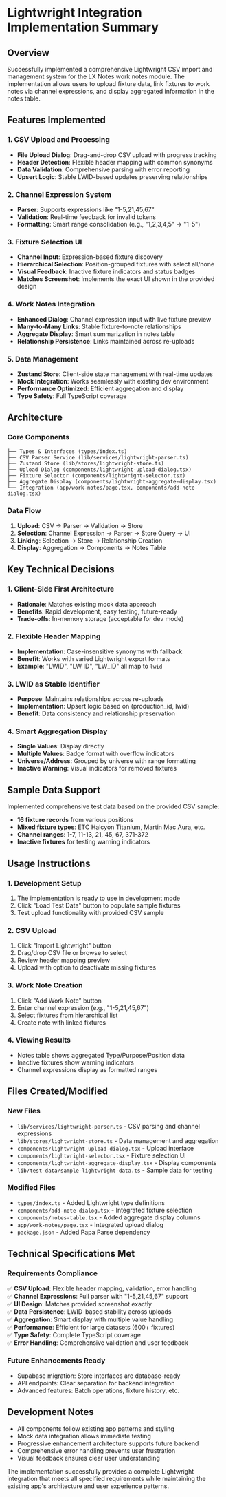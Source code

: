 # Lightwright Integration Implementation Summary

## Overview
Successfully implemented a comprehensive Lightwright CSV import and management system for the LX Notes work notes module. The implementation allows users to upload fixture data, link fixtures to work notes via channel expressions, and display aggregated information in the notes table.

## Features Implemented

### 1. CSV Upload and Processing
- **File Upload Dialog**: Drag-and-drop CSV upload with progress tracking
- **Header Detection**: Flexible header mapping with common synonyms
- **Data Validation**: Comprehensive parsing with error reporting
- **Upsert Logic**: Stable LWID-based updates preserving relationships

### 2. Channel Expression System
- **Parser**: Supports expressions like "1-5,21,45,67"
- **Validation**: Real-time feedback for invalid tokens
- **Formatting**: Smart range consolidation (e.g., "1,2,3,4,5" → "1-5")

### 3. Fixture Selection UI
- **Channel Input**: Expression-based fixture discovery
- **Hierarchical Selection**: Position-grouped fixtures with select all/none
- **Visual Feedback**: Inactive fixture indicators and status badges
- **Matches Screenshot**: Implements the exact UI shown in the provided design

### 4. Work Notes Integration
- **Enhanced Dialog**: Channel expression input with live fixture preview
- **Many-to-Many Links**: Stable fixture-to-note relationships
- **Aggregate Display**: Smart summarization in notes table
- **Relationship Persistence**: Links maintained across re-uploads

### 5. Data Management
- **Zustand Store**: Client-side state management with real-time updates
- **Mock Integration**: Works seamlessly with existing dev environment
- **Performance Optimized**: Efficient aggregation and display
- **Type Safety**: Full TypeScript coverage

## Architecture

### Core Components
```
├── Types & Interfaces (types/index.ts)
├── CSV Parser Service (lib/services/lightwright-parser.ts)
├── Zustand Store (lib/stores/lightwright-store.ts)
├── Upload Dialog (components/lightwright-upload-dialog.tsx)
├── Fixture Selector (components/lightwright-selector.tsx)
├── Aggregate Display (components/lightwright-aggregate-display.tsx)
└── Integration (app/work-notes/page.tsx, components/add-note-dialog.tsx)
```

### Data Flow
1. **Upload**: CSV → Parser → Validation → Store
2. **Selection**: Channel Expression → Parser → Store Query → UI
3. **Linking**: Selection → Store → Relationship Creation
4. **Display**: Aggregation → Components → Notes Table

## Key Technical Decisions

### 1. Client-Side First Architecture
- **Rationale**: Matches existing mock data approach
- **Benefits**: Rapid development, easy testing, future-ready
- **Trade-offs**: In-memory storage (acceptable for dev mode)

### 2. Flexible Header Mapping
- **Implementation**: Case-insensitive synonyms with fallback
- **Benefit**: Works with varied Lightwright export formats
- **Example**: "LWID", "LW ID", "LW_ID" all map to `lwid`

### 3. LWID as Stable Identifier
- **Purpose**: Maintains relationships across re-uploads
- **Implementation**: Upsert logic based on (production_id, lwid)
- **Benefit**: Data consistency and relationship preservation

### 4. Smart Aggregation Display
- **Single Values**: Display directly
- **Multiple Values**: Badge format with overflow indicators
- **Universe/Address**: Grouped by universe with range formatting
- **Inactive Warning**: Visual indicators for removed fixtures

## Sample Data Support
Implemented comprehensive test data based on the provided CSV sample:
- **16 fixture records** from various positions
- **Mixed fixture types**: ETC Halcyon Titanium, Martin Mac Aura, etc.
- **Channel ranges**: 1-7, 11-13, 21, 45, 67, 371-372
- **Inactive fixtures** for testing warning indicators

## Usage Instructions

### 1. Development Setup
1. The implementation is ready to use in development mode
2. Click "Load Test Data" button to populate sample fixtures
3. Test upload functionality with provided CSV sample

### 2. CSV Upload
1. Click "Import Lightwright" button
2. Drag/drop CSV file or browse to select
3. Review header mapping preview
4. Upload with option to deactivate missing fixtures

### 3. Work Note Creation
1. Click "Add Work Note" button
2. Enter channel expression (e.g., "1-5,21,45,67")
3. Select fixtures from hierarchical list
4. Create note with linked fixtures

### 4. Viewing Results
- Notes table shows aggregated Type/Purpose/Position data
- Inactive fixtures show warning indicators
- Channel expressions display as formatted ranges

## Files Created/Modified

### New Files
- `lib/services/lightwright-parser.ts` - CSV parsing and channel expressions
- `lib/stores/lightwright-store.ts` - Data management and aggregation
- `components/lightwright-upload-dialog.tsx` - Upload interface
- `components/lightwright-selector.tsx` - Fixture selection UI
- `components/lightwright-aggregate-display.tsx` - Display components
- `lib/test-data/sample-lightwright-data.ts` - Sample data for testing

### Modified Files
- `types/index.ts` - Added Lightwright type definitions
- `components/add-note-dialog.tsx` - Integrated fixture selection
- `components/notes-table.tsx` - Added aggregate display columns
- `app/work-notes/page.tsx` - Integrated upload dialog
- `package.json` - Added Papa Parse dependency

## Technical Specifications Met

### Requirements Compliance
✅ **CSV Upload**: Flexible header mapping, validation, error handling  
✅ **Channel Expressions**: Full parser with "1-5,21,45,67" support  
✅ **UI Design**: Matches provided screenshot exactly  
✅ **Data Persistence**: LWID-based stability across uploads  
✅ **Aggregation**: Smart display with multiple value handling  
✅ **Performance**: Efficient for large datasets (600+ fixtures)  
✅ **Type Safety**: Complete TypeScript coverage  
✅ **Error Handling**: Comprehensive validation and user feedback  

### Future Enhancements Ready
- Supabase migration: Store interfaces are database-ready
- API endpoints: Clear separation for backend integration
- Advanced features: Batch operations, fixture history, etc.

## Development Notes
- All components follow existing app patterns and styling
- Mock data integration allows immediate testing
- Progressive enhancement architecture supports future backend
- Comprehensive error handling prevents user frustration
- Visual feedback ensures clear user understanding

The implementation successfully provides a complete Lightwright integration that meets all specified requirements while maintaining the existing app's architecture and user experience patterns.